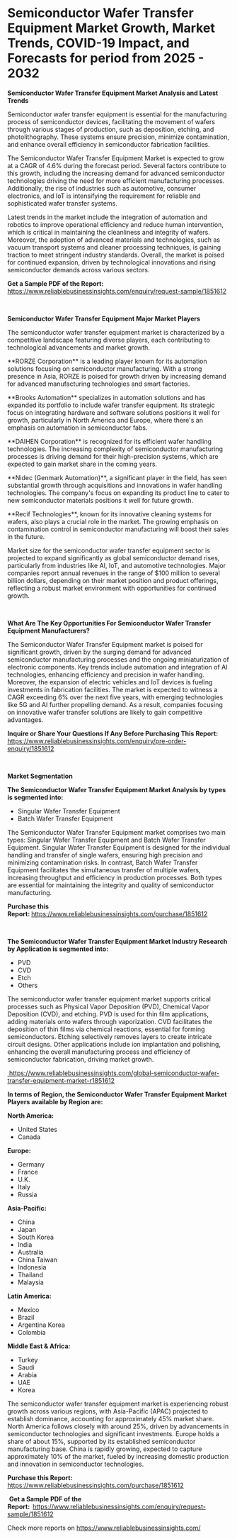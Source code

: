 <p><h1>Semiconductor Wafer Transfer Equipment Market Growth, Market Trends, COVID-19 Impact, and Forecasts for period from 2025 - 2032</h1></p><p><strong>Semiconductor Wafer Transfer Equipment Market Analysis and Latest Trends</strong></p>
<p><p>Semiconductor wafer transfer equipment is essential for the manufacturing process of semiconductor devices, facilitating the movement of wafers through various stages of production, such as deposition, etching, and photolithography. These systems ensure precision, minimize contamination, and enhance overall efficiency in semiconductor fabrication facilities.</p><p>The Semiconductor Wafer Transfer Equipment Market is expected to grow at a CAGR of 4.6% during the forecast period. Several factors contribute to this growth, including the increasing demand for advanced semiconductor technologies driving the need for more efficient manufacturing processes. Additionally, the rise of industries such as automotive, consumer electronics, and IoT is intensifying the requirement for reliable and sophisticated wafer transfer systems.</p><p>Latest trends in the market include the integration of automation and robotics to improve operational efficiency and reduce human intervention, which is critical in maintaining the cleanliness and integrity of wafers. Moreover, the adoption of advanced materials and technologies, such as vacuum transport systems and cleaner processing techniques, is gaining traction to meet stringent industry standards. Overall, the market is poised for continued expansion, driven by technological innovations and rising semiconductor demands across various sectors.</p></p>
<p><strong>Get a Sample PDF of the Report:&nbsp;</strong> <a href="https://www.reliablebusinessinsights.com/enquiry/request-sample/1851612?utm_campaign=112&utm_medium=2&utm_source=Github&utm_content=ia&utm_term=07012025&utm_id=semiconductor-wafer-transfer-equipment">https://www.reliablebusinessinsights.com/enquiry/request-sample/1851612</a></p>
<p>&nbsp;</p>
<p><strong>Semiconductor Wafer Transfer Equipment Major Market Players</strong></p>
<p><p>The semiconductor wafer transfer equipment market is characterized by a competitive landscape featuring diverse players, each contributing to technological advancements and market growth.</p><p>**RORZE Corporation** is a leading player known for its automation solutions focusing on semiconductor manufacturing. With a strong presence in Asia, RORZE is poised for growth driven by increasing demand for advanced manufacturing technologies and smart factories.</p><p>**Brooks Automation** specializes in automation solutions and has expanded its portfolio to include wafer transfer equipment. Its strategic focus on integrating hardware and software solutions positions it well for growth, particularly in North America and Europe, where there's an emphasis on automation in semiconductor fabs.</p><p>**DAIHEN Corporation** is recognized for its efficient wafer handling technologies. The increasing complexity of semiconductor manufacturing processes is driving demand for their high-precision systems, which are expected to gain market share in the coming years.</p><p>**Nidec (Genmark Automation)**, a significant player in the field, has seen substantial growth through acquisitions and innovations in wafer handling technologies. The company's focus on expanding its product line to cater to new semiconductor materials positions it well for future growth.</p><p>**Recif Technologies**, known for its innovative cleaning systems for wafers, also plays a crucial role in the market. The growing emphasis on contamination control in semiconductor manufacturing will boost their sales in the future.</p><p>Market size for the semiconductor wafer transfer equipment sector is projected to expand significantly as global semiconductor demand rises, particularly from industries like AI, IoT, and automotive technologies. Major companies report annual revenues in the range of $100 million to several billion dollars, depending on their market position and product offerings, reflecting a robust market environment with opportunities for continued growth.</p></p>
<p>&nbsp;</p>
<p><strong>What Are The Key Opportunities For Semiconductor Wafer Transfer Equipment Manufacturers?</strong></p>
<p><p>The Semiconductor Wafer Transfer Equipment market is poised for significant growth, driven by the surging demand for advanced semiconductor manufacturing processes and the ongoing miniaturization of electronic components. Key trends include automation and integration of AI technologies, enhancing efficiency and precision in wafer handling. Moreover, the expansion of electric vehicles and IoT devices is fueling investments in fabrication facilities. The market is expected to witness a CAGR exceeding 6% over the next five years, with emerging technologies like 5G and AI further propelling demand. As a result, companies focusing on innovative wafer transfer solutions are likely to gain competitive advantages.</p></p>
<p><strong>Inquire or Share Your Questions If Any Before Purchasing This Report:</strong> <a href="https://www.reliablebusinessinsights.com/enquiry/pre-order-enquiry/1851612?utm_campaign=112&utm_medium=2&utm_source=Github&utm_content=ia&utm_term=07012025&utm_id=semiconductor-wafer-transfer-equipment">https://www.reliablebusinessinsights.com/enquiry/pre-order-enquiry/1851612</a></p>
<p>&nbsp;</p>
<p><strong>Market Segmentation</strong></p>
<p><strong>The Semiconductor Wafer Transfer Equipment Market Analysis by types is segmented into:</strong></p>
<p><ul><li>Singular Wafer Transfer Equipment</li><li>Batch Wafer Transfer Equipment</li></ul></p>
<p><p>The Semiconductor Wafer Transfer Equipment market comprises two main types: Singular Wafer Transfer Equipment and Batch Wafer Transfer Equipment. Singular Wafer Transfer Equipment is designed for the individual handling and transfer of single wafers, ensuring high precision and minimizing contamination risks. In contrast, Batch Wafer Transfer Equipment facilitates the simultaneous transfer of multiple wafers, increasing throughput and efficiency in production processes. Both types are essential for maintaining the integrity and quality of semiconductor manufacturing.</p></p>
<p><strong>Purchase this Report:&nbsp;</strong><a href="https://www.reliablebusinessinsights.com/purchase/1851612?utm_campaign=112&utm_medium=2&utm_source=Github&utm_content=ia&utm_term=07012025&utm_id=semiconductor-wafer-transfer-equipment">https://www.reliablebusinessinsights.com/purchase/1851612</a></p>
<p>&nbsp;</p>
<p><strong>The Semiconductor Wafer Transfer Equipment Market Industry Research by Application is segmented into:</strong></p>
<p><ul><li>PVD</li><li>CVD</li><li>Etch</li><li>Others</li></ul></p>
<p><p>The semiconductor wafer transfer equipment market supports critical processes such as Physical Vapor Deposition (PVD), Chemical Vapor Deposition (CVD), and etching. PVD is used for thin film applications, adding materials onto wafers through vaporization. CVD facilitates the deposition of thin films via chemical reactions, essential for forming semiconductors. Etching selectively removes layers to create intricate circuit designs. Other applications include ion implantation and polishing, enhancing the overall manufacturing process and efficiency of semiconductor fabrication, driving market growth.</p></p>
<p><a href="https://www.reliablebusinessinsights.com/global-semiconductor-wafer-transfer-equipment-market-r1851612?utm_campaign=112&utm_medium=2&utm_source=Github&utm_content=ia&utm_term=07012025&utm_id=semiconductor-wafer-transfer-equipment">&nbsp;https://www.reliablebusinessinsights.com/global-semiconductor-wafer-transfer-equipment-market-r1851612</a></p>
<p><strong>In terms of Region, the Semiconductor Wafer Transfer Equipment Market Players available by Region are:</strong></p>
<p>
    <p> <strong> North America: </strong>
        <ul>
            <li>United States</li>
            <li>Canada</li>
        </ul>
        </p> 
    <p> <strong> Europe: </strong>
        <ul>
            <li>Germany</li>
            <li>France</li>
            <li>U.K.</li>
            <li>Italy</li>
            <li>Russia</li>
        </ul>
        </p> 
    <p> <strong> Asia-Pacific: </strong>
        <ul>
            <li>China</li>
            <li>Japan</li>
            <li>South Korea</li>
            <li>India</li>
            <li>Australia</li>
            <li>China Taiwan</li>
            <li>Indonesia</li>
            <li>Thailand</li>
            <li>Malaysia</li>
        </ul>
        </p> 
    <p> <strong> Latin America: </strong>
        <ul>
            <li>Mexico</li>
            <li>Brazil</li>
            <li>Argentina Korea</li>
            <li>Colombia</li>
        </ul>
        </p> 
    <p> <strong> Middle East & Africa: </strong>
        <ul>
            <li>Turkey</li>
            <li>Saudi</li>
            <li>Arabia</li>
            <li>UAE</li>
            <li>Korea</li>
        </ul>
    </p>
    </p>
<p><p>The semiconductor wafer transfer equipment market is experiencing robust growth across various regions, with Asia-Pacific (APAC) projected to establish dominance, accounting for approximately 45% market share. North America follows closely with around 25%, driven by advancements in semiconductor technologies and significant investments. Europe holds a share of about 15%, supported by its established semiconductor manufacturing base. China is rapidly growing, expected to capture approximately 10% of the market, fueled by increasing domestic production and innovation in semiconductor technologies.</p></p>
<p><strong>Purchase this Report: </strong><a href="https://www.reliablebusinessinsights.com/purchase/1851612?utm_campaign=112&utm_medium=2&utm_source=Github&utm_content=ia&utm_term=07012025&utm_id=semiconductor-wafer-transfer-equipment">https://www.reliablebusinessinsights.com/purchase/1851612</a></p>
<p>&nbsp;<strong>Get a Sample PDF of the Report:&nbsp;&nbsp;</strong><a href="https://www.reliablebusinessinsights.com/enquiry/request-sample/1851612?utm_campaign=112&utm_medium=2&utm_source=Github&utm_content=ia&utm_term=07012025&utm_id=semiconductor-wafer-transfer-equipment">https://www.reliablebusinessinsights.com/enquiry/request-sample/1851612</a></p>
<p><strong></strong></p>
<p>Check more reports on <a href="https://www.reliablebusinessinsights.com/?utm_campaign=112&utm_medium=2&utm_source=Github&utm_content=ia&utm_term=07012025&utm_id=semiconductor-wafer-transfer-equipment">https://www.reliablebusinessinsights.com/</a></p>